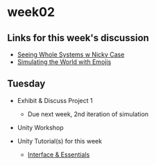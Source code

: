 # week02

## Links for this week's discussion

+ [Seeing Whole Systems w Nicky Case](http://longnow.org/seminars/02017/aug/07/seeing-whole-systems/)
+ [Simulating the World with Emojis](http://ncase.me/simulating/)

## Tuesday

+ Exhibit & Discuss Project 1
	+ Due next week, 2nd iteration of simulation

+ Unity Workshop

+ Unity Tutorial(s) for this week
	+ [Interface & Essentials](https://unity3d.com/learn/tutorials/topics/interface-essentials)
